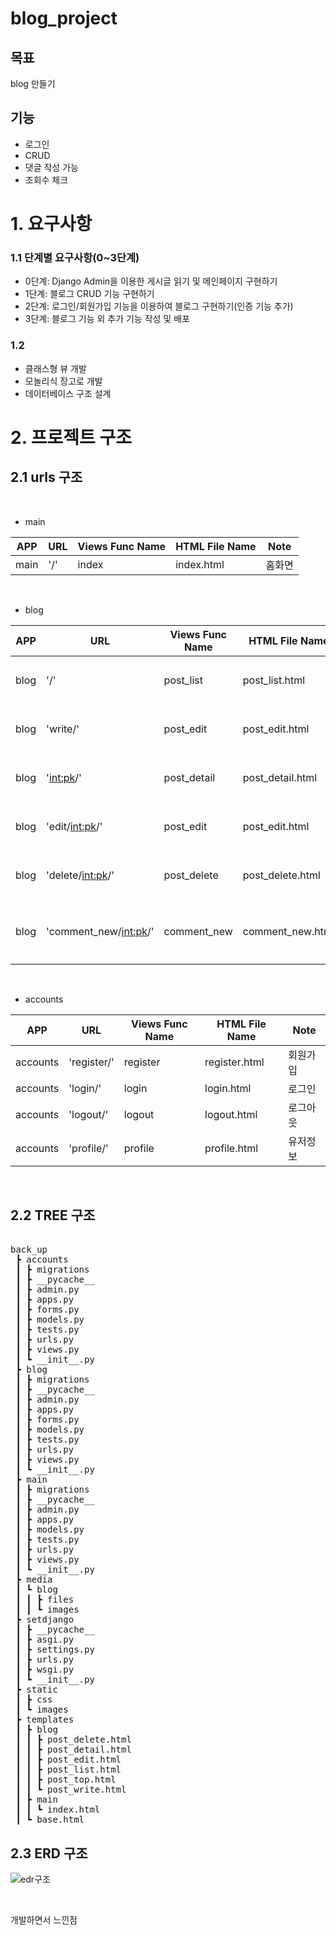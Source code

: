 # blog_project

<h2>목표</h2>
blog 만들기

<h2>기능</h2>
<ul>
  <li>로그인</li>
  <li>CRUD</li>
  <li>댓글 작성 가능</li>
  <li>조회수 체크</li>
</ul>

# 1. 요구사항
<h3>1.1 단계별 요구사항(0~3단계)</h3>
<ul>
  <li>0단계: Django Admin을 이용한 게시글 읽기 및 메인페이지 구현하기</li>
  <li>1단계: 블로그 CRUD 기능 구현하기</li>
  <li>2단계: 로그인/회원가입 기능을 이용하여 블로그 구현하기(인증 기능 추가)</li>
  <li>3단계: 블로그 기능 외 추가 기능 작성 및 배포</li>
</ul>

<h3>1.2</h3>
<ul>
  <li>클래스형 뷰 개발</li>
  <li>모놀리식 장고로 개발</li>
  <li>데이터베이스 구조 설계</li>
</ul>


# 2. 프로젝트 구조
<h2>2.1 urls 구조</h2>

<br>

- main

|APP|URL|Views Func Name|HTML File Name|Note|
|------|---|---|---|---|
|main|'/'|index|index.html|홈화면|
<br>

- blog

|APP|URL|Views Func Name|HTML File Name|Note|
|------|---|---|---|---|
|blog|'/'|post_list|post_list.html|게시판 목록|
|blog|'write/'|post_edit|post_edit.html|게시글 작성|
|blog|'<int:pk>/'|post_detail|post_detail.html|게시글 내용|
|blog|'edit/<int:pk>/'|post_edit|post_edit.html|게시글 수정|
|blog|'delete/<int:pk>/'|post_delete|post_delete.html|게시글 삭제|
|blog|'comment_new/<int:pk>/'|comment_new|comment_new.html|게시글 댓글 작성|
<br>

- accounts

|APP|URL|Views Func Name|HTML File Name|Note|
|------|---|---|---|---|
|accounts|'register/'|register|register.html|회원가입
|accounts|'login/'|login|login.html|로그인
|accounts|'logout/'|logout|logout.html|로그아웃
|accounts|'profile/'|profile|profile.html|유저정보

<br>

<h2>2.2 TREE 구조</h2>

<pre>
  
back_up
 ┣ accounts
 ┃ ┣ migrations
 ┃ ┣ __pycache__
 ┃ ┣ admin.py
 ┃ ┣ apps.py
 ┃ ┣ forms.py
 ┃ ┣ models.py
 ┃ ┣ tests.py
 ┃ ┣ urls.py
 ┃ ┣ views.py
 ┃ ┗ __init__.py
 ┣ blog
 ┃ ┣ migrations
 ┃ ┣ __pycache__
 ┃ ┣ admin.py
 ┃ ┣ apps.py
 ┃ ┣ forms.py
 ┃ ┣ models.py
 ┃ ┣ tests.py
 ┃ ┣ urls.py
 ┃ ┣ views.py
 ┃ ┗ __init__.py
 ┣ main
 ┃ ┣ migrations
 ┃ ┣ __pycache__
 ┃ ┣ admin.py
 ┃ ┣ apps.py
 ┃ ┣ models.py
 ┃ ┣ tests.py
 ┃ ┣ urls.py
 ┃ ┣ views.py
 ┃ ┗ __init__.py
 ┣ media
 ┃ ┗ blog
 ┃ ┃ ┣ files
 ┃ ┃ ┗ images
 ┣ setdjango
 ┃ ┣ __pycache__
 ┃ ┣ asgi.py
 ┃ ┣ settings.py
 ┃ ┣ urls.py
 ┃ ┣ wsgi.py
 ┃ ┗ __init__.py
 ┣ static
 ┃ ┣ css
 ┃ ┗ images
 ┣ templates
 ┃ ┣ blog
 ┃ ┃ ┣ post_delete.html
 ┃ ┃ ┣ post_detail.html
 ┃ ┃ ┣ post_edit.html
 ┃ ┃ ┣ post_list.html
 ┃ ┃ ┣ post_top.html
 ┃ ┃ ┗ post_write.html
 ┃ ┣ main
 ┃ ┃ ┗ index.html
 ┃ ┗ base.html
</pre>


<h2>2.3 ERD 구조</h2>

![edr구조](https://github.com/bardnia/test/assets/69304793/436f217c-91f2-4bcb-86e6-d187f94594d3)

<br>


개발하면서 느낀점

